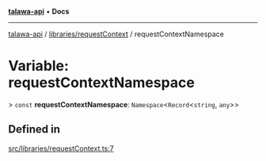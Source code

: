 [**talawa-api**](../../../README.md) • **Docs**

***

[talawa-api](../../../modules.md) / [libraries/requestContext](../README.md) / requestContextNamespace

# Variable: requestContextNamespace

\> `const` **requestContextNamespace**: `Namespace`\<`Record`\<`string`, `any`\>\>

## Defined in

[src/libraries/requestContext.ts:7](https://github.com/PalisadoesFoundation/talawa-api/blob/92443bb6a5ff3ed66457149a509401986a82e570/src/libraries/requestContext.ts#L7)
